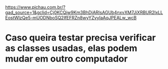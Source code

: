 https://www.pichau.com.br/?gad_source=1&gclid=Cj0KCQjw9Km3BhDjARIsAGUb4nxvXM7JiXRBUR2lxLLEostWlzQe5-mUODNboSQ2IfEFRZn8wyYZvyIaAqJPEALw_wcB

<h1>Caso queira testar precisa verificar as classes usadas, elas podem mudar em outro computador</h1>
